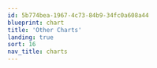 ```yaml
---
id: 5b774bea-1967-4c73-84b9-34fc0a608a44
blueprint: chart
title: 'Other Charts'
landing: true
sort: 16
nav_title: charts
---
```

